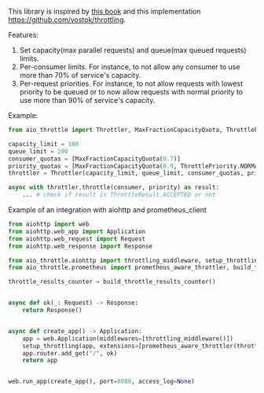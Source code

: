 This library is inspired by [this book](https://landing.google.com/sre/sre-book/chapters/handling-overload/) and this implementation https://github.com/vostok/throttling.

Features:
1. Set capacity(max parallel requests) and queue(max queued requests) limits.
1. Per-consumer limits. For instance, to not allow any consumer to use more than 70% of service's capacity.
1. Per-request priorities. For instance, to not allow requests with lowest priority to be queued or to now allow requests with normal priority to use more than 90% of service's capacity. 

Example:
```python
from aio_throttle import Throttler, MaxFractionCapacityQuota, ThrottlePriority, ThrottleResult

capacity_limit = 100
queue_limit = 200
consumer_quotas = [MaxFractionCapacityQuota(0.7)]
priority_quotas = [MaxFractionCapacityQuota(0.9, ThrottlePriority.NORMAL)]
throttler = Throttler(capacity_limit, queue_limit, consumer_quotas, priority_quotas)

async with throttler.throttle(consumer, priority) as result:
    ... # check if result is ThrottleResult.ACCEPTED or not
```

Example of an integration with aiohttp and prometheus_client
```python
from aiohttp import web
from aiohttp.web_app import Application
from aiohttp.web_request import Request
from aiohttp.web_response import Response

from aio_throttle.aiohttp import throttling_middleware, setup_throttling
from aio_throttle.prometheus import prometheus_aware_throttler, build_throttle_results_counter

throttle_results_counter = build_throttle_results_counter()


async def ok(_: Request) -> Response:
    return Response()


async def create_app() -> Application:
    app = web.Application(middlewares=[throttling_middleware()])
    setup_throttling(app, extensions=[prometheus_aware_throttler(throttle_result_counter=throttle_results_counter)])
    app.router.add_get("/", ok)
    return app


web.run_app(create_app(), port=8080, access_log=None)
```